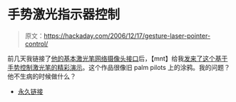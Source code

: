 # 手势激光指示器控制

> 原文：<https://hackaday.com/2006/12/17/gesture-laser-pointer-control/>

前几天我链接了[他的基本激光笔网络摄像头接口](http://www.hackaday.com/2006/12/14/pentium-powered-extra-with-friggin-lasers/)后，【mnt】给我[发来了这个基于手势控制激光笔的精彩演示](http://codeninja.de/laserpointergestures/)。这个作品很像旧 palm pilots 上的涂鸦。我的问题？他不生病的时候做什么？

*   [永久链接](http://codeninja.de/laserpointergestures/)
